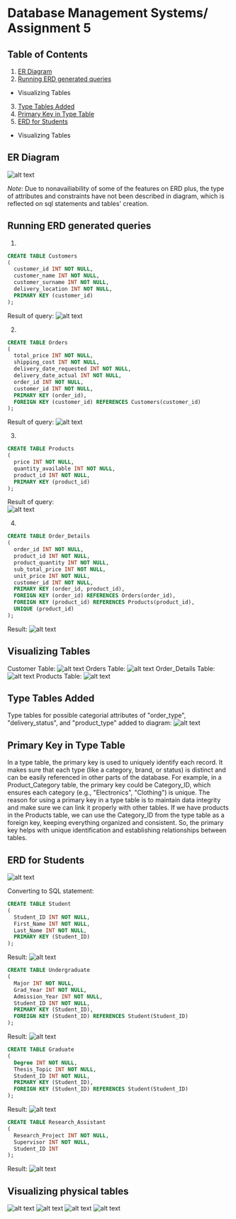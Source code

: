 # Database Management Systems/ Assignment 5


## Table of Contents
1. [ER Diagram](#er_diagram)
2. [Running ERD generated queries](#running_erd_generated_queries)
*   Visualizing Tables
3. [Type Tables Added](#type_tables_added)
4. [Primary Key in Type Table](#primary_key_in_type_table)
5. [ERD for Students](#erd_for_students)
* Visualizing Tables


## ER Diagram
![alt text](<images/image.png>)

*Note*: Due to nonavailiability of some of the features on ERD plus, the type of attributes and constraints have not been described in diagram, which is reflected on sql statements and tables' creation.

## Running ERD generated queries

1. 
~~~~sql
CREATE TABLE Customers
(
  customer_id INT NOT NULL,
  customer_name INT NOT NULL,
  customer_surname INT NOT NULL,
  delivery_location INT NOT NULL,
  PRIMARY KEY (customer_id)
);
~~~~
 Result of query:
 ![alt text](<images/customers.png>)

2. 
~~~~sql
CREATE TABLE Orders
(
  total_price INT NOT NULL,
  shipping_cost INT NOT NULL,
  delivery_date_requested INT NOT NULL,
  delivery_date_actual INT NOT NULL,
  order_id INT NOT NULL,
  customer_id INT NOT NULL,
  PRIMARY KEY (order_id),
  FOREIGN KEY (customer_id) REFERENCES Customers(customer_id)
);

~~~~
Result of query: 
 ![alt text](<images/orders.png>)

3.
~~~~sql
CREATE TABLE Products
(
  price INT NOT NULL,
  quantity_available INT NOT NULL,
  product_id INT NOT NULL,
  PRIMARY KEY (product_id)
);
~~~~
Result of query:  
![alt text](<images/products.png>)

4. 
~~~~sql
CREATE TABLE Order_Details
(
  order_id INT NOT NULL,
  product_id INT NOT NULL,
  product_quantity INT NOT NULL,
  sub_total_price INT NOT NULL,
  unit_price INT NOT NULL,
  customer_id INT NOT NULL,
  PRIMARY KEY (order_id, product_id),
  FOREIGN KEY (order_id) REFERENCES Orders(order_id),
  FOREIGN KEY (product_id) REFERENCES Products(product_id),
  UNIQUE (product_id)
);
~~~~
Result: 
![alt text](<images/order_details_table.png>)


## Visualizing Tables 

Customer Table:
![alt text](<images/customers_table.png>)
Orders Table:
![alt text](<images/orders_table.png>)
Order_Details Table:
![alt text](<images/order_details_table.png>)
Products Table:
![alt text](<images/products_table.png>)



## Type Tables Added
Type tables for possible categorial attributes of "order_type", "delivery_status", and "product_type" added to diagram:
![alt text](<images/image 2.png>)



## Primary Key in Type Table
In a type table, the primary key is used to uniquely identify each record. It makes sure that each type (like a category, brand, or status) is distinct and can be easily referenced in other parts of the database. For example, in a Product_Category table, the primary key could be Category_ID, which ensures each category (e.g., "Electronics", "Clothing") is unique.
The reason for using a primary key in a type table is to maintain data integrity and make sure we can link it properly with other tables. If we have products in the Products table, we can use the Category_ID from the type table as a foreign key, keeping everything organized and consistent.
So, the primary key helps with unique identification and establishing relationships between tables.

## ERD for Students
![alt text](<images/students.png>)

Converting to SQL statement:
```sql
CREATE TABLE Student
(
  Student_ID INT NOT NULL,
  First_Name INT NOT NULL,
  Last_Name INT NOT NULL,
  PRIMARY KEY (Student_ID)
);
```
Result: 
![alt text](<images/stduent.png>)

```sql
CREATE TABLE Undergraduate
(
  Major INT NOT NULL,
  Grad_Year INT NOT NULL,
  Admission_Year INT NOT NULL,
  Student_ID INT NOT NULL,
  PRIMARY KEY (Student_ID),
  FOREIGN KEY (Student_ID) REFERENCES Student(Student_ID)
);
```
Result:
![alt text](<images/undergraduate.png>)

```sql
CREATE TABLE Graduate
(
  Degree INT NOT NULL,
  Thesis_Topic INT NOT NULL,
  Student_ID INT NOT NULL,
  PRIMARY KEY (Student_ID),
  FOREIGN KEY (Student_ID) REFERENCES Student(Student_ID)
);
```
Result:
![alt text](<images/graduate.png>)

```sql
CREATE TABLE Research_Assistant
(
  Research_Project INT NOT NULL,
  Supervisor INT NOT NULL,
  Student_ID INT
);
```
Result:
![alt text](<images/research_assistant.png>)


## Visualizing physical tables

![alt text](<images/student_table.png>)
![alt text](<images/undergraduate_table.png>)
![alt text](<images/graduate_table.png>)
![alt text](<images/ra_table.png>)
